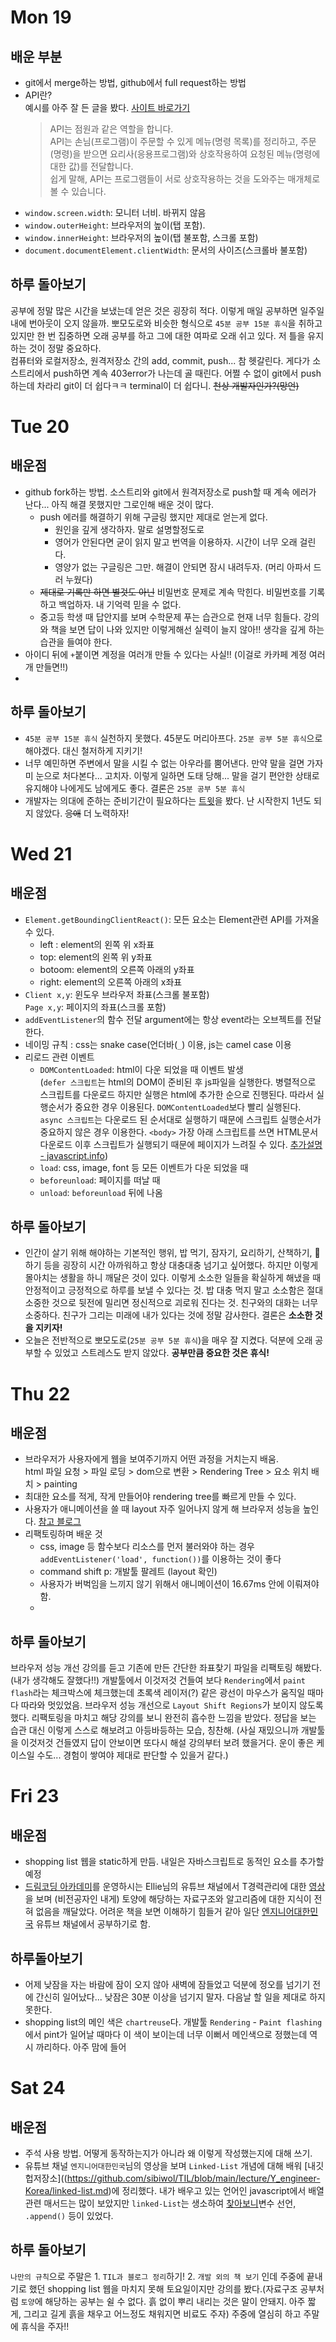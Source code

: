 # Mon 19
## 배운 부분
- git에서 merge하는 방법, github에서 full request하는 방법
- API란? <br/>
  예시를 아주 잘 든 글을 봤다. [사이트 바로가기](http://blog.wishket.com/api%EB%9E%80-%EC%89%BD%EA%B2%8C-%EC%84%A4%EB%AA%85-%EA%B7%B8%EB%A6%B0%ED%81%B4%EB%9D%BC%EC%9D%B4%EC%96%B8%ED%8A%B8/)
  > API는 점원과 같은 역할을 합니다.<br/>
  > API는 손님(프로그램)이 주문할 수 있게 메뉴(명령 목록)를 정리하고, 주문(명령)을 받으면 요리사(응용프로그램)와 상호작용하여 요청된 메뉴(명령에 대한 값)를 전달합니다.<br/>
  > 쉽게 말해, API는 프로그램들이 서로 상호작용하는 것을 도와주는 매개체로 볼 수 있습니다.
* `window.screen.width`: 모니터 너비. 바뀌지 않음
* `window.outerHeight`: 브라우저의 높이(탭 포함).
* `window.innerHeight`: 브라우저의 높이(탭 불포함, 스크롤 포함)
* `document.documentElement.clientWidth`: 문서의 사이즈(스크롤바 불포함)

## 하루 돌아보기
공부에 정말 많은 시간을 보냈는데 얻은 것은 굉장히 적다. 이렇게 매일 공부하면 일주일 내에 번아웃이 오지 않을까. 뽀모도로와 비슷한 형식으로 `45분 공부 15분 휴식`을 취하고 있지만 한 번 집중하면 오래 공부를 하고 그에 대한 여파로 오래 쉬고 있다. 저 틀을 유지하는 것이 정말 중요하다.
<br/>
컴퓨터와 로컬저장소, 원격저장소 간의 add, commit, push... 참 헷갈린다. 게다가 소스트리에서 push하면 계속 403error가 나는데 골 때린다. 어쩔 수 없이 git에서 push하는데 차라리 git이 더 쉽다ㅋㅋ terminal이 더 쉽다니. ~~천상 개발자인가?(망언)~~


# Tue 20
## 배운점
- github fork하는 방법. 소스트리와 git에서 원격저장소로 push할 때 계속 에러가 난다... 아직 해결 못했지만 그로인해 배운 것이 많다.
  - push 에러를 해결하기 위해 구글링 했지만 제대로 얻는게 없다.
    - 원인을 깊게 생각하자. 말로 설명할정도로
    - 영어가 안된다면 굳이 읽지 말고 번역을 이용하자. 시간이 너무 오래 걸린다.
    - 영양가 없는 구글링은 그만. 해결이 안되면 잠시 내려두자. (머리 아파서 드러 누웠다)
  - ~~제대로 기록만 하면 별것도 아닌~~ 비밀번호 문제로 계속 막힌다. 비밀번호를 기록하고 백업하자. 내 기억력 믿을 수 없다.
  - 중고등 학생 때 답안지를 보며 수학문제 푸는 습관으로 현재 너무 힘들다. 강의와 책을 보면 답이 나와 있지만 이렇게해선 실력이 늘지 않아!! 생각을 깊게 하는 습관을 들여야 한다.
- 아이디 뒤에 `+`붙이면 계정을 여러개 만들 수 있다는 사실!! (이걸로 카카페 계정 여러개 만들면!!)
- 
## 하루 돌아보기
* `45분 공부 15분 휴식` 실천하지 못했다. 45분도 머리아프다. `25분 공부 5분 휴식`으로 해야겠다. 대신 철저하게 지키기!
* 너무 예민하면 주변에서 말을 시킬 수 없는 아우라를 뿜어낸다. 만약 말을 걸면 가자미 눈으로 처다본다... 고치자. 이렇게 일하면 도태 당해... 말을 걸기 편안한 상태로 유지해야 나에게도 남에게도 좋다. 결론은 `25분 공부 5분 휴식`
* 개발자는 의대에 준하는 준비기간이 필요하다는 [트윗](https://twitter.com/golbin/status/1384454871856803843?s=21)을 봤다. 난 시작한지 1년도 되지 않았다. ~~응애~~ 더 노력하자!


# Wed 21
## 배운점
- `Element.getBoundingClientReact()`: 모든 요소는 Element관련 API를 가져올 수 있다.
  - left : element의 왼쪽 위 x좌표
  - top: element의 왼쪽 위 y좌표
  - botoom: element의 오른쪽 아래의 y좌표
  - right: element의 오른쪽 아래의 x좌표
- `Client x,y`: 윈도우 브라우저 좌표(스크롤 불포함)<br/>
  `Page x,y`: 페이지의 좌표(스크롤 포함)<br/>
- `addEventListener`의 함수 전달 argument에는 항상 event라는 오브젝트를 전달한다.
- 네이밍 규칙 : css는 snake case(언더바(`_`) 이용, js는 camel case 이용
- 리로드 관련 이벤트
  - `DOMContentLoaded`: html이 다운 되었을 때 이벤트 발생<br/>
    (`defer 스크립트`는 html의 DOM이 준비된 후 js파일을 실행한다. 병렬적으로 스크립트를 다운로드 하지만 실행은 html에 추가한 순으로 진행된다. 따라서 실행순서가 중요한 경우 이용된다. `DOMContentLoaded`보다 빨리 실행된다. <br/>
    `async 스크립트`는 다운로드 된 순서대로 실행하기 때문에 스크립트 실행순서가 중요하지 않은 경우 이용한다.
    `<body>` 가장 아래 스크립트를 쓰면 HTML문서 다운로드 이후 스크립트가 실행되기 때문에 페이지가 느려질 수 있다. [추가설명 - javascript.info](https://ko.javascript.info/script-async-defer))
  - `load`: css, image, font 등 모든 이벤트가 다운 되었을 때
  - `beforeunload`: 페이지를 떠날 때
  - `unload`: `beforeunload` 뒤에 나옴

## 하루 돌아보기
- 인간이 살기 위해 해야하는 기본적인 행위, 밥 먹기, 잠자기, 요리하기, 산책하기, 💩하기 등을 굉장히 시간 아까워하고 항상 대충대충 넘기고 싶어했다. 하지만 이렇게 몰아치는 생활을 하니 깨달은 것이 있다. 이렇게 소소한 일들을 확실하게 해냈을 때 안정적이고 긍정적으로 하루를 보낼 수 있다는 것. 밥 대충 먹지 말고 소소함은 절대 소중한 것으로 뒷전에 밀리면 정신적으로 괴로워 진다는 것. 친구와의 대화는 너무 소중하다. 친구가 그리는 미래에 내가 있다는 것에 정말 감사한다. 결론은 **소소한 것을 지키자!**
- 오늘은 전반적으로 뽀모도로(`25분 공부 5분 휴식`)을 매우 잘 지켰다. 덕분에 오래 공부할 수 있었고 스트레스도 받지 않았다. **공부만큼 중요한 것은 휴식!**


# Thu 22
## 배운점
- 브라우저가 사용자에게 웹을 보여주기까지 어떤 과정을 거치는지 배움. <br/>
  html 파일 요청 > 파일 로딩 > dom으로 변환 > Rendering Tree > 요소 위치 배치 > painting
- 최대한 요소를 적게, 작게 만들어야 rendering tree를 빠르게 만들 수 있다.
- 사용자가 애니메이션을 쓸 때 layout 자주 일어나지 않게 해 브라우저 성능을 높인다. [참고 블로그](https://mygumi.tistory.com/238)
- 리팩토링하며 배운 것
  - css, image 등 함수보다 리소스를 먼저 불러와야 하는 경우 `addEventListener('load', function())`를 이용하는 것이 좋다
  - command shift p: 개발툴 팔레트 (layout 확인)
  - 사용자가 버벅임을 느끼지 않기 위해서 애니메이션이 16.67ms 안에 이뤄져야 함.
  - 
## 하루 돌아보기
브라우저 성능 개선 강의를 듣고 기존에 만든 간단한 좌표찾기 파일을 리팩토링 해봤다. (내가 생각해도 잘했다!!) 개발툴에서 이것저것 건들여 보다 `Rendering`에서 `paint flash`라는 체크박스에 체크했는데 초록색 레이저(?) 같은 광선이 마우스가 움직일 때마다 따라와 멋있었음. 브라우저 성능 개선으로 `Layout Shift Regions`가 보이지 않도록 했다. 리팩토링을 마치고 해당 강의를 보니 완전히 흡수한 느낌을 받았다. 정답을 보는 습관 대신 이렇게 스스로 해보려고 아등바등하는 모습, 칭찬해. (사실 재밌으니까 개발툴을 이것저것 건들였지 답이 안보이면 또다시 해설 강의부터 보려 했을거다. 운이 좋은 케이스일 수도... 경험이 쌓여야 제대로 판단할 수 있을거 같다.)


# Fri 23
## 배운점
* shopping list 웹을 static하게 만듬. 내일은 자바스크립트로 동적인 요소를 추가할 예정
* [드림코딩 아카데미](https://academy.dream-coding.com/)를 운영하시는 Ellie님의 유튜브 채널에서 T경력관리에 대한 [영상](https://youtu.be/ly7UabPJNvs)을 보며 (비전공자인 내게) 토양에 해당하는 자료구조와 알고리즘에 대한 지식이 전혀 없음을 깨달았다. 어려운 책을 보면 이해하기 힘들거 같아 일단 [엔지니어대한민국](https://www.youtube.com/user/damazzang) 유튜브 채널에서 공부하기로 함.

## 하루돌아보기
* 어제 낮잠을 자는 바람에 잠이 오지 않아 새벽에 잠들었고 덕분에 정오를 넘기기 전에 간신히 일어났다... 낮잠은 30분 이상을 넘기지 말자. 다음날 할 일을 제대로 하지 못한다. 
* shopping list의 메인 색은 `chartreuse`다. 개발툴 `Rendering` - `Paint flashing`에서 pint가 일어날 때마다 이 색이 보이는데 너무 이뻐서 메인색으로 정했는데 역시 까리하다. 아주 맘에 들어

# Sat 24
## 배운점
* 주석 사용 방법. 어떻게 동작하는지가 아니라 왜 이렇게 작성했는지에 대해 쓰기.
* 유튜브 채널 `엔지니어대한민국`님의 영상을 보며 `Linked-List` 개념에 대해 배워 [내깃헙저장소]((https://github.com/sibiwol/TIL/blob/main/lecture/Y_engineer-Korea/linked-list.md)에 정리했다. 내가 배우고 있는 언어인 javascript에서 배열 관련 매서드는 많이 보았지만 `linked-List`는 생소하여 [찾아보니](https://boycoding.tistory.com/33)변수 선언, `.append()` 등이 있었다. 

## 하루 돌아보기
`나만의 규칙`으로 주말은 1. `TIL과 블로그 정리`하기! 2. `개발 외의 책 보기` 인데 주중에 끝내기로 했던 shopping list 웹을 마치지 못해 토요일이지만 강의를 봤다.(자료구조 공부처럼 `토양`에 해당하는 공부는 쉴 수 없다. 흙 없이 뿌리 내리는 것은 말이 안돼지. 아주 짧게, 그리고 길게 흙을 채우고 어느정도 채워지면 비료도 주자) 주중에 열심히 하고 주말에 휴식을 주자!! 

